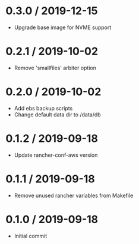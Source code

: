 
0.3.0 / 2019-12-15
==================

  * Upgrade base image for NVME support

0.2.1 / 2019-10-02
==================

  * Remove 'smallfiles' arbiter option

0.2.0 / 2019-10-02
==================

  * Add ebs backup scripts
  * Change default data dir to /data/db

0.1.2 / 2019-09-18
==================

  * Update rancher-conf-aws version

0.1.1 / 2019-09-18
==================

  * Remove unused rancher variables from Makefile

0.1.0 / 2019-09-18
==================

  * Initial commit
